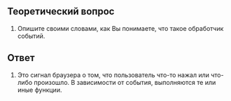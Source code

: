 ## Теоретический вопрос

1. Опишите своими словами, как Вы понимаете, что такое обработчик событий.

## Ответ

1. Это сигнал браузера о том, что пользователь что-то нажал или что-либо произошло. В зависимости от события, выполняются те или иные функции.